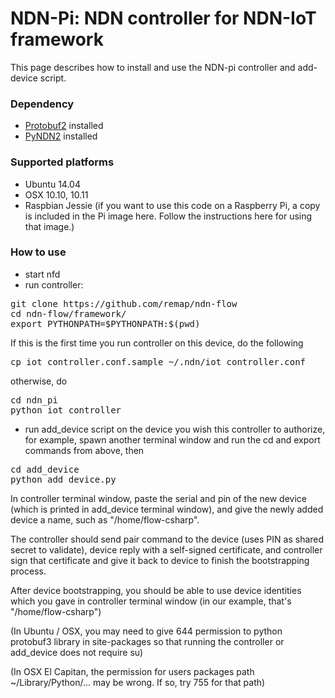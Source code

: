 NDN-Pi: NDN controller for NDN-IoT framework
==========================

This page describes how to install and use the NDN-pi controller and add-device script.

### Dependency

* [Protobuf2](https://pypi.python.org/pypi/protobuf/2.5.0) installed
* [PyNDN2](https://github.com/named-data/PyNDN2) installed

### Supported platforms

* Ubuntu 14.04
* OSX 10.10, 10.11
* Raspbian Jessie (if you want to use this code on a Raspberry Pi, a copy is included in the Pi image here. Follow the instructions here for using that image.)

### How to use

* start nfd
* run controller:

<pre>
git clone https://github.com/remap/ndn-flow
cd ndn-flow/framework/
export PYTHONPATH=$PYTHONPATH:$(pwd)
</pre>

If this is the first time you run controller on this device, do the following
<pre>
cp iot_controller.conf.sample ~/.ndn/iot_controller.conf
</pre>

otherwise, do
<pre>
cd ndn_pi
python iot_controller
</pre>
* run add_device script on the device you wish this controller to authorize, for example, spawn another terminal window and run the cd and export commands from above, then

<pre>
cd add_device
python add_device.py
</pre>

In controller terminal window, paste the serial and pin of the new device (which is printed in add_device terminal window), and give the newly added device a name, such as "/home/flow-csharp".

The controller should send pair command to the device (uses PIN as shared secret to validate), device reply with a self-signed certificate, and controller sign that certificate and give it back to device to finish the bootstrapping process.

After device bootstrapping, you should be able to use device identities which you gave in controller terminal window (in our example, that's "/home/flow-csharp")

(In Ubuntu / OSX, you may need to give 644 permission to python protobuf3 library in site-packages so that running the controller or add\_device does not require su)

(In OSX El Capitan, the permission for users packages path ~/Library/Python/... may be wrong. If so, try 755 for that path)